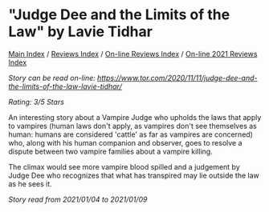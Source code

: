 # "Judge Dee and the Limits of the Law" by Lavie Tidhar

[Main Index](../../../README.md) / [Reviews Index](../../README.md) / [On-line Reviews Index](../README.md) / [On-line 2021 Reviews Index](README.md)

*Story can be read on-line: <https://www.tor.com/2020/11/11/judge-dee-and-the-limits-of-the-law-lavie-tidhar/>*

*Rating: 3/5 Stars*

An interesting story about a Vampire Judge who upholds the laws that apply to vampires (human laws don't apply, as vampires don't see themselves as human: humans are considered 'cattle' as far as vampires are concerned) who, along with his human companion and observer, goes to resolve a dispute between two vampire families about a vampire killing.

The climax would see more vampire blood spilled and a judgement by Judge Dee who recognizes that what has transpired may lie outside the law as he sees it.

*Story read from 2021/01/04 to 2021/01/09*
